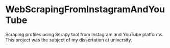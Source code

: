 # WebScrapingFromInstagramAndYouTube
Scraping profiles using Scrapy tool from Instagram and YouTube platforms. This project was the subject of my dissertation at university.
